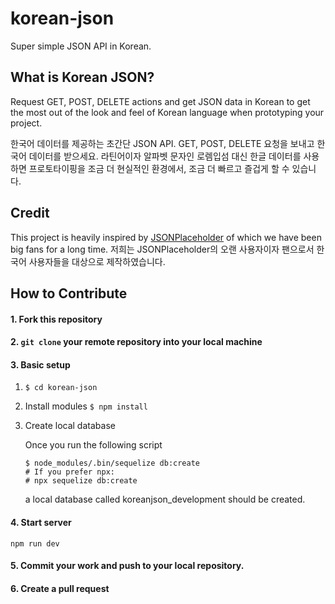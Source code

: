 # korean-json
Super simple JSON API in Korean. 


## What is Korean JSON?
Request GET, POST, DELETE actions and get JSON data in Korean to get the most out of the look and feel of Korean language when prototyping your project.

한국어 데이터를 제공하는 초간단 JSON API. 
GET, POST, DELETE 요청을 보내고 한국어 데이터를 받으세요. 라틴어이자 알파벳 문자인 로렘입섬 대신 한글 데이터를 사용하면 프로토타이핑을 조금 더 현실적인 환경에서, 조금 더 빠르고 즐겁게 할 수 있습니다.

## Credit
This project is heavily inspired by [JSONPlaceholder](https://jsonplaceholder.typicode.com) of which we have been big fans for a long time. 
저희는 JSONPlaceholder의 오랜 사용자이자 팬으로서 한국어 사용자들을 대상으로 제작하였습니다.

## How to Contribute

#### 1. Fork this repository
#### 2. `git clone` your remote repository into your local machine
#### 3. Basic setup
  1. `$ cd korean-json`

  2. Install modules
       `$ npm install`

  3. Create local database

       Once you run the following script

       ```shell
       $ node_modules/.bin/sequelize db:create
       # If you prefer npx:
       # npx sequelize db:create
       ```

       a local database called koreanjson_development should be created.

#### 4. Start server
`npm run dev`

#### 5. Commit your work and push to your local repository.
#### 6. Create a pull request